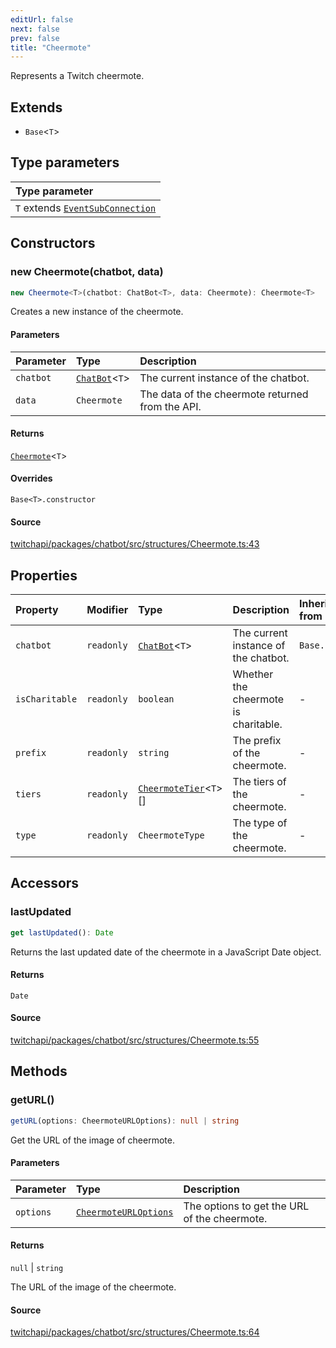 ```yaml
---
editUrl: false
next: false
prev: false
title: "Cheermote"
---
```


Represents a Twitch cheermote.

## Extends

- `Base`\<`T`\>

## Type parameters

| Type parameter |
| :------ |
| `T` extends [`EventSubConnection`](/api/chatbot/enumerations/eventsubconnection/) |

## Constructors

### new Cheermote(chatbot, data)

```ts
new Cheermote<T>(chatbot: ChatBot<T>, data: Cheermote): Cheermote<T>
```

Creates a new instance of the cheermote.

#### Parameters

| Parameter | Type | Description |
| :------ | :------ | :------ |
| `chatbot` | [`ChatBot`](/api/chatbot/classes/chatbot/)\<`T`\> | The current instance of the chatbot. |
| `data` | `Cheermote` | The data of the cheermote returned from the API. |

#### Returns

[`Cheermote`](/api/chatbot/classes/cheermote/)\<`T`\>

#### Overrides

`Base<T>.constructor`

#### Source

[twitchapi/packages/chatbot/src/structures/Cheermote.ts:43](https://github.com/pablornc/twitchapi//blob/8695acad106a836c1f0fc4c57a113f17adce41f0/packages/chatbot/src/structures/Cheermote.ts#L43)

## Properties

| Property | Modifier | Type | Description | Inherited from |
| :------ | :------ | :------ | :------ | :------ |
| `chatbot` | `readonly` | [`ChatBot`](/api/chatbot/classes/chatbot/)\<`T`\> | The current instance of the chatbot. | `Base.chatbot` |
| `isCharitable` | `readonly` | `boolean` | Whether the cheermote is charitable. | - |
| `prefix` | `readonly` | `string` | The prefix of the cheermote. | - |
| `tiers` | `readonly` | [`CheermoteTier`](/api/chatbot/classes/cheermotetier/)\<`T`\>[] | The tiers of the cheermote. | - |
| `type` | `readonly` | `CheermoteType` | The type of the cheermote. | - |

## Accessors

### lastUpdated

```ts
get lastUpdated(): Date
```

Returns the last updated date of the cheermote in a JavaScript Date object.

#### Returns

`Date`

#### Source

[twitchapi/packages/chatbot/src/structures/Cheermote.ts:55](https://github.com/pablornc/twitchapi//blob/8695acad106a836c1f0fc4c57a113f17adce41f0/packages/chatbot/src/structures/Cheermote.ts#L55)

## Methods

### getURL()

```ts
getURL(options: CheermoteURLOptions): null | string
```

Get the URL of the image of cheermote.

#### Parameters

| Parameter | Type | Description |
| :------ | :------ | :------ |
| `options` | [`CheermoteURLOptions`](/api/chatbot/interfaces/cheermoteurloptions/) | The options to get the URL of the cheermote. |

#### Returns

`null` \| `string`

The URL of the image of the cheermote.

#### Source

[twitchapi/packages/chatbot/src/structures/Cheermote.ts:64](https://github.com/pablornc/twitchapi//blob/8695acad106a836c1f0fc4c57a113f17adce41f0/packages/chatbot/src/structures/Cheermote.ts#L64)
